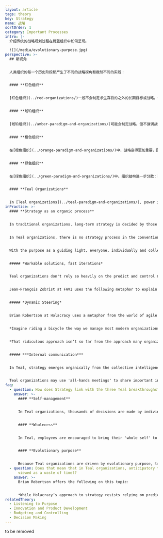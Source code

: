 ```yaml
---
layout: article
tags: theory
key: Strategy
name: 战略
sortOrder: 1
category: Important Processes
intro: |-
  介绍传统的战略规划过程在蔚蓝组织中如何呈现。

  ![](/media/evolutionary-purpose.jpg)
perspective: >-
  ## 新视角


  人类组织的每一个历史阶段都产生了不同的战略视角和截然不同的实践：


  #### **红色组织**


  [红色组织](../red-organizations/)一般不会制定求生存目的之外的长期目标或战略。酋长寻求短期收益以维持权力，并在威胁和机遇出现时对其作出反应。


  #### **琥珀组织**


  [琥珀组织](../amber-paradigm-and-organizations/)可能会制定战略，但不强调战略，因为世界被视为相对不变和可预测的。所以重点放在过程上。如果有战略，也都是由金字塔最高层负责制定。决策被传令给底层成员，并且只共享必要的信息。


  #### **橙色组织**


  在[橙色组织](../orange-paradigm-and-organizations/)中，战略变得更加重要，因为人们越来越被发现世界是动态的。不过，尽管人们认为世界越来越复杂，但仍然认为是可以预测的。战略通常仍然是一个非常自上而下的过程，但已经从命令和控制过渡到预测和控制。为了保持竞争优势，橙色范式得出的结论是，组织的大部分成员必须被授权，并被授予一些独立思考和执行的空间。于是产生了目标管理的做法——最高管理层制定一个总体方向，并将目标和里程碑层层下达到金字塔底，以达到预期的结果。这个过程开发出那些我们都很熟悉的流程，如定期战略规划、年度预算、资产平衡表和关键绩效指标。


  #### **绿色组织**


  在[绿色组织](../green-paradigm-and-organizations/)中，组织结构进一步分散：较低级别的人员越来越得到授权，领导者的一项关键责任就是促进这种授权。不过，绿色组织通常仍然保持着某种等级结构，组织的战略方向主要来自高层。但战略也被纳入了服务的目的，这超越了橙色那种赢得竞争和利润的目的。


  #### **Teal Organizations**


  In [Teal organizations](../teal-paradigm-and-organizations/), power is diffused. Self-management replaces the hierarchy. Strategic thinking can come from anywhere, not just the top. Team members can offer advice, suggest initiatives, recommend change--as long as they consult with interested parties along the way. The use of the 'advice process' is the crucial enabling ingredient. Strategy is also inextricably linked to purpose, and conventional strategic planning is replaced by “listening to purpose”.
inPractice: >-
  #### **Strategy as an organic process**


  In traditional organizations, long-term strategy is decided by those at the top -- typically the CEO and senior management team. Strategies are developed through a process that begins with top management examining tightly held, sensitive information. This information may consist of long-term predictions and plans and solutions to capitalize on the opportunities they forecast. The plans become annual objectives, with divisional targets. Detailed documentation outlines the pre-chartered course. The new-direction/plan is communicated top-down.


  In Teal organizations, there is no strategy process in the conventional sense. Instead of a direction set from the top, people in these organizations “listen” for the organization’s purpose and thereby gain a broad sense of where the organization might be called to go. A more detailed map is not needed. It would limit possibilities to a narrow, pre-charted course.


  With the purpose as a guiding light, everyone, individually and collectively, is empowered to sense what might be called for. Strategy happens organically, all the time, everywhere, as people toy with ideas and test them out in the field. The organization evolves, morphs, expands, or contracts, in response to a process of collective intelligence. Reality is the great referee, not the CEO, the board or a committee. What works gathers momentum and energy within the organization; other ideas fail to catch on and wither.^\[Laloux, Frederic (2014-02-09). Reinventing Organizations: A Guide to Creating Organizations Inspired by the Next Stage of Human Consciousness (Kindle Locations 4506-4509). Nelson Parker. Kindle Edition.]


  ##### *Workable solutions, fast iterations*


  Teal organizations don't rely so heavily on the predict and control model. While predicting the future may be helpful in a *complicated* world, it is less relevant in an increasingly *complex* world. Out of this understanding, Teal organizations tend to move to implementing workable solutions, today, that can be improved at any point. Companies are not chained to strategic planning processes, or driven to achieve targets that might be quickly out of date. These companies are freer to progress quickly, via fast iterations, and revise strategies as necessary.


  Jean-François Zobrist at FAVI uses the following metaphor to explain the difference. An airplane like a Boeing 747 is a *complicated* system. There are millions of parts that need to work together seamlessly. But everything can be mapped out; if you change one part, you should be able to predict all the consequences. A bowl of spaghetti is a *complex* system. Even though it has just a few dozen “parts,” it is virtually impossible to predict what will happen when you pull at the end of a strand of spaghetti that sticks out of the bowl.^\[Laloux, Frederic (2014-02-09). Reinventing Organizations: A Guide to Creating Organizations Inspired by the Next Stage of Human Consciousness (Kindle Locations 4577-4581). Nelson Parker. Kindle Edition.]


  ##### *Dynamic Steering*


  Brian Robertson at Holacracy uses a metaphor from the world of agile software development to describe how the planning process differs in Teal organizations:


  *Imagine riding a bicycle the way we manage most modern organizations. You would hold a big meeting to decide the angle at which you should hold the handlebars; you’d map your journey in as much detail as possible, factoring in all known obstacles and the exact timing and degree to which you would need to adjust your course to avoid these. Then you would get on the bicycle, hold the handlebars rigidly at the angle calculated, close your eyes, and steer according to plan. Odds are you would not reach your target, even if you did manage to keep the bicycle upright for the entire trip. When the bicycle falls over, you might ask: “Why didn’t we get this right the first time?” And maybe: “Who screwed up?”*


  *That ridiculous approach isn’t so far from the approach many organizations take to strategic planning. By contrast, Holacracy helps an organization operate more like the way we actually ride a bicycle, using a dynamic steering paradigm. Dynamic steering means constant adjustment in light of real feedback, which makes for a more organic and emergent path. If you watch even the most skilled cyclist, you’ll see a slight but constant weaving, as the rider constantly takes in sensory feedback about his present state and environment, and makes minor corrections to direction, speed, balance, and aerodynamics. Weaving arises because the rider maintains a dynamic equilibrium while moving forward, using rapid feedback to stay within the many constraints of the environment and equipment. Instead of wasting a lot of time and energy predicting exactly the “right” path in advance, he instead holds his purpose in mind, stays present in the moment, and finds the most natural way forward as he goes. That’s not to say the rider doesn’t have a plan or at least some sense of his likely route, just that he gains more control, not less, by surrendering to present reality continuously and trusting his capacity to sense and respond in the moment. Similarly, we have the opportunity to get more control in our organizations by more relentlessly facing reality and adapting continuously. When we become attached to a specific predicted outcome, there’s a risk we will get stuck fighting reality when it doesn’t conform to our prediction.*^\[Robertson, Brian J. (2015-06-02). Holacracy: The New Management System for a Rapidly Changing World (Kindle Locations 1765-1781). Henry Holt and Co.. Kindle Edition.]


  ##### ***Internal communication***


  In Teal, strategy emerges organically from the collective intelligence of everyone in the organization. This collective intelligence is encouraged by sharing company data and information. As everyone is 'in the know', information is available to all to offer strategic suggestions.


  Teal organizations may use 'all-hands meetings' to share important information, and to discuss the organization's response. This reflects trust in the organization's collective intelligence. It also rejects the notion that a only small group of people at the top could master all the complex information necessary to make sound strategic choices.^\[Frederic. Reinventing Organizations (pp110-112). Nelson Parker, 2014.]
faq:
  - question: How does Strategy link with the three Teal breakthroughs?
    answer: >-
      #### **Self-management**


      In Teal organizations, thousands of decisions are made by individuals and teams who are trusted to do the right thing. Plans are not handed down from the top with little room to maneuver. People are trusted to plan, make improvements, and execute.


      #### **Wholeness**


      In Teal, employees are encouraged to bring their 'whole self' to work: the emotional, the intuitive, and the spiritual are all welcome. The workplace becomes more holistic as a result. This allows for, and encourages, reflection and mindfulness. Reflection on the company's purpose and direction is encouraged.


      #### **Evolutionary purpose**


      Because Teal organizations are driven by evolutionary purpose, traditional strategic planning is replaced by the process of listening to purpose. The purpose of an organization is a manifestation of its collective intelligence, and so its direction cannot be mandated from the top down.
  - question: Does that mean that in Teal organizations, anticipatory thinking is
      viewed as a waste of time??
    answer: >-
      Brian Robertson offers the following on this topic:


      *While Holacracy’s approach to strategy resists relying on predictions, that’s not to say all forward-looking projections and anticipatory thinking are useless. In this regard, it’s helpful to understand the difference between a prediction and a projection. “Predict” comes from the Latin præ-, “before,” and dicere, “to say”— thus it literally means “to say before,” or “to foretell, prophesize.” “Project,” on the other hand, is from the Latin pro-, “forward,” and jacere, “to throw”— thus, “to throw forth.” In order to throw forth, you must be firmly grounded in the place you are starting from: the present reality. Getting real data and “throwing it forth” to get a sense of where events are headed is often useful to better understand your context, and it is different than “foretelling and prophesizing” where reality will be in the future.*^[Robertson, Brian J. (2015-06-02). Holacracy: The New Management System for a Rapidly Changing World (Kindle Locations 1834-1842). Henry Holt and Co.. Kindle Edition.]
relatedTheory:
  - Listening to Purpose
  - Innovation and Product Development
  - Budgeting and Controlling
  - Decision Making
---
```

to be removed